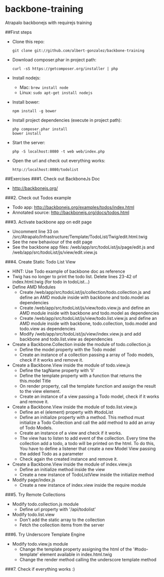 backbone-training
=================

Atrapalo backbonejs with requirejs training

##First steps
* Clone this repo:

  `git clone git://github.com/albert-gonzalez/backbone-training`

* Download composer.phar in project path:

  `curl -sS https://getcomposer.org/installer | php`

* Install nodejs:

  * Mac: `brew install node`
  * Linux: `sudo apt-get install nodejs`

* Install bower:

  `npm install -g bower`

* Install project dependencies (execute in project path):
  ```
  php composer.phar install
  bower install
  ```
* Start the server:
  
  `php -S localhost:8080 -t web web/index.php`

* Open the url and check out everything works:

  `http://localhost:8080/todolist`
  
##Exercises
###1. Check out BackboneJs Doc
* http://backbonejs.org/

###2. Check out Todos example
* Todo app: http://backbonejs.org/examples/todos/index.html
* Annotated source: http://backbonejs.org/docs/todos.html

###3. Activate backbone app on edit page
* Uncomment line 33 on /src/Atrapalo/Infrastructure/Template/TodoList/Twig/edit.html.twig
* See the new behaviour of the edit page
* See the backbone app files: /web/app/src/todoList/js/page/edit.js and /web/app/src/todoList/js/view/edit.view.js

###4. Create Static Todo List View
* HINT: Use Todo example of backbone doc as reference
* Twig has no longer to print the todo list. Delete lines 23-42 of index.html.twig (for todo in todoList...)
* Define AMD Modules
  * Create /web/app/src/todoList/js/collection/todo.collection.js and define an AMD module inside with backbone and todo.model as dependencies
  * Create /web/app/src/todoList/js/view/todo.view.js  and define an AMD module inside with backbone and todo.model as dependencies
  * Create /web/app/src/todoList/js/view/todo.list.view.js and define an AMD module inside with backbone, todo.collection, todo.model and todo.view as dependencies
  * Modify /web/app/src/todoList/js/view/index.view.js and add backbone and todo.list.view as dependencies
* Create a Backbone.Collection inside the module of todo.collection.js
  * Define the model property with the Todo model
  * Create an instance of a collection passing a array of Todo models, check if it works and remove it.
* Create a Backbone.View inside the module of todo.view.js
  * Define the tagName property with 'li'
  * Define the template property with a function that returns the this.model Title
  * On render property, call the template function and assign the result to the view element.
  * Create an instance of a view passing a Todo model, check if it works and remove it.
* Create a Backbone.View inside the module of todo.list.view.js
  * Define an el (element) property with #todoList
  * Define an initialize property with a method. This method must initialize a Todo Collection and call the add method to add an array of Todo Models.
  * Create an instance of a view and check if it works.
  * The view has to listen to add event of the collection. Every time the collection add a todo, a todo will be printed on the html. To do this, You have to define a listener that create a new Model View passing the added Todo as a parameter
  * Check again the created instance and remove it. 
* Create a Backbone.View inside the module of index.view.js
  * Define an initialize method inside the view
  * Create a new instance of TodoListView inside the initialize method
* Modify page/index.js
  * Create a new instance of index.view inside the require module

###5. Try Remote Collections
* Modify todo.collection.js module
  * Define url property with '/api/todolist'
* Modify todo.list.view
  * Don't add the static array to the collection
  * Fetch the collection items from the server

###6. Try Underscore Template Engine
* Modify todo.view.js module
  * Change the template property assigning the html of the '#todo-template' element available in index.html.twig
  * Change the render method calling the underscore template method

###7. Check if everything works :)
